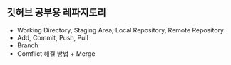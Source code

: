 ## 깃허브 공부용 레파지토리

- Working Directory, Staging Area, Local Repository, Remote Repository
- Add, Commit, Push, Pull
- Branch
- Comflict 해결 방법 + Merge
